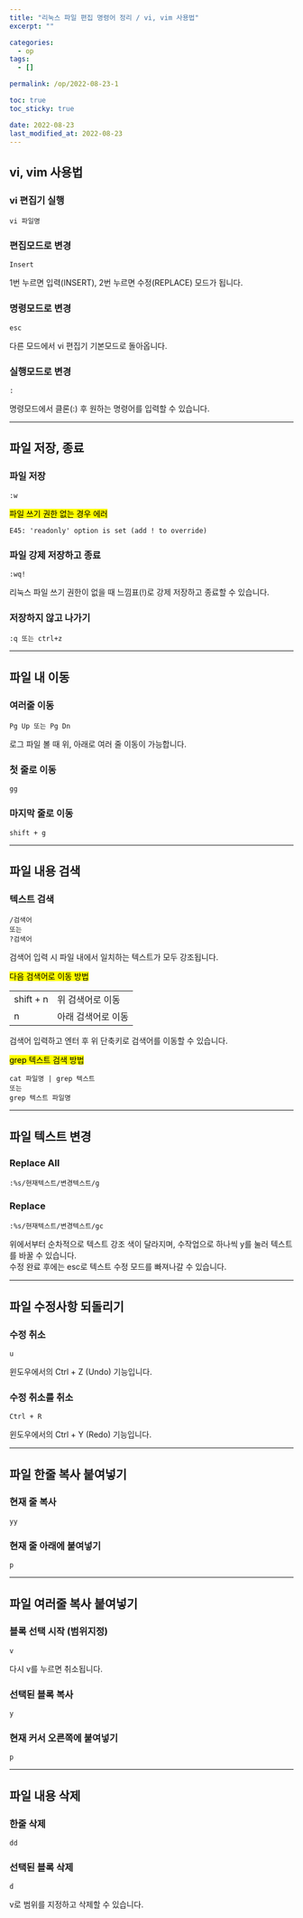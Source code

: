 ```yaml
---
title: "리눅스 파일 편집 명령어 정리 / vi, vim 사용법"
excerpt: ""

categories:
  - op
tags:
  - []

permalink: /op/2022-08-23-1

toc: true
toc_sticky: true

date: 2022-08-23
last_modified_at: 2022-08-23
---
```


## vi, vim 사용법


### vi 편집기 실행
```
vi 파일명
```

### 편집모드로 변경
```
Insert
```
1번 누르면 입력(INSERT), 2번 누르면 수정(REPLACE) 모드가 됩니다.

### 명령모드로 변경
```
esc
```
다른 모드에서 vi 편집기 기본모드로 돌아옵니다.

### 실행모드로 변경
```
:
```
명령모드에서 클론(:) 후 원하는 명령어를 입력할 수 있습니다.

---

## 파일 저장, 종료


### 파일 저장
```
:w
```

<mark>파일 쓰기 권한 없는 경우 에러</mark>
```
E45: 'readonly' option is set (add ! to override)
```

### 파일 강제 저장하고 종료
```
:wq!
```
리눅스 파일 쓰기 권한이 없을 때 느낌표(!)로 강제 저장하고 종료할 수 있습니다.

### 저장하지 않고 나가기
```
:q 또는 ctrl+z
```

---

## 파일 내 이동

### 여러줄 이동
```
Pg Up 또는 Pg Dn
```
로그 파일 볼 때 위, 아래로 여러 줄 이동이 가능합니다.

### 첫 줄로 이동
```
gg
```

### 마지막 줄로 이동
```
shift + g
```

---

## 파일 내용 검색

### 텍스트 검색
```
/검색어
또는
?검색어
```
검색어 입력 시 파일 내에서 일치하는 텍스트가 모두 강조됩니다.

<mark>다음 검색어로 이동 방법</mark>
<table>
  <tbody>
    <tr>
      <td>shift + n</td>
      <td>위 검색어로 이동</td>
    </tr>
    <tr>
      <td>n</td>
      <td>아래 검색어로 이동</td>
    </tr>
  </tbody>
</table>
검색어 입력하고 엔터 후 위 단축키로 검색어를 이동할 수 있습니다.

<mark>grep 텍스트 검색 방법</mark>
```
cat 파일명 | grep 텍스트
또는
grep 텍스트 파일명
```

---

## 파일 텍스트 변경

### Replace All
```
:%s/현재텍스트/변경텍스트/g
```

### Replace
```
:%s/현재텍스트/변경텍스트/gc
```
위에서부터 순차적으로 텍스트 강조 색이 달라지며, 수작업으로 하나씩 y를 눌러 텍스트를 바꿀 수 있습니다.  
수정 완료 후에는 esc로 텍스트 수정 모드를 빠져나갈 수 있습니다.


---

## 파일 수정사항 되돌리기

### 수정 취소
```
u
```
윈도우에서의 Ctrl + Z (Undo) 기능입니다.

### 수정 취소를 취소
```
Ctrl + R
```
윈도우에서의 Ctrl + Y (Redo) 기능입니다.

---

## 파일 한줄 복사 붙여넣기

### 현재 줄 복사
```
yy
```

### 현재 줄 아래에 붙여넣기
```
p
```

---

## 파일 여러줄 복사 붙여넣기

### 블록 선택 시작 (범위지정)
```
v
```
다시 v를 누르면 취소됩니다.

### 선택된 블록 복사
```
y
```

### 현재 커서 오른쪽에 붙여넣기
```
p
```

---

## 파일 내용 삭제

### 한줄 삭제
```
dd
```

### 선택된 블록 삭제
```
d
```
v로 범위를 지정하고 삭제할 수 있습니다.